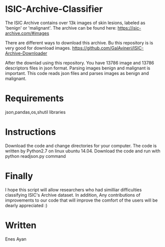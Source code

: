 # ISIC-Archive-Classifier

The ISIC Archive contains over 13k images of skin lesions, labeled as 'benign' or 'malignant'. The archive can be found here: https://isic-archive.com/#images

There are different ways to download this archive. Bu this repository is is very good for download images. https://github.com/GalAvineri/ISIC-Archive-Downloader  

After the downlad using this repository.  You have 13786 image and 13786 descriptors files in json format. Parsing images benign and malignant is important. This code reads json files and parses images as benign and malignant.

# Requirements
json,pandas,os,shutil libraries

# Instructions
Download the code and change directories for your computer. The code is written by Python2.7 on linux ubuntu 14.04.
Download the code and run with python readjson.py command


# Finally 
I hope this script will allow researchers who had similliar difficulties classifying ISIC's Archive dataset.
In addition, Any contributions of improvements to our code that will improve the comfort of the users will be dearly appreciated :)

# Written 
Enes Ayan

